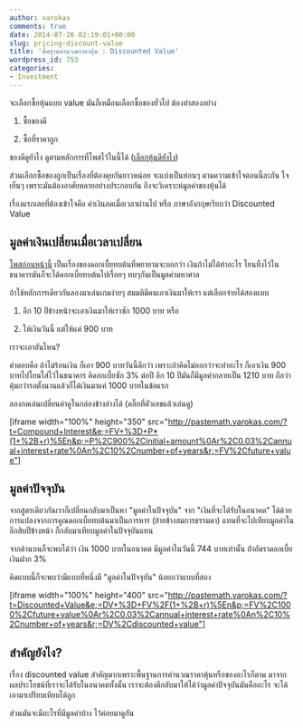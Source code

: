 ```yaml
---
author: varokas
comments: true
date: 2014-07-26 02:19:01+00:00
slug: pricing-discount-value
title: 'พื้นฐานคำนวณราคาหุ้น : Discounted Value'
wordpress_id: 753
categories:
- Investment
---
```


จะเลือกซื้อหุ้นแบบ value มันก็เหมือนเลือกซื้อของทั่วไป ต้องทำสองอย่าง
<!--more-->





  1. ซื้อของดี


  2. ซื้อที่ราคาถูก



ของดีดูยังไง ดูตามหลักการที่โพสไว้ในนี้ได้ ([เลือกหุ้นดียังไง](http://www.varokas.com/%E0%B9%80%E0%B8%A5%E0%B8%B7%E0%B8%AD%E0%B8%81%E0%B8%AB%E0%B8%B8%E0%B9%89%E0%B8%99%E0%B8%94%E0%B8%B5%E0%B8%A2%E0%B8%B1%E0%B8%87%E0%B9%84%E0%B8%87/))

ส่วนเลือกซื้อของถูกเป็นเรื่องที่ต้องคุยกันยาวหน่อย จะแบ่งเป็นท่อนๆ ตามความเข้าใจตอนนี้ละกัน ใจเย็นๆ เพราะมันต้องอาศัยหลายอย่างประกอบกัน ถึงจะวิเคราะห์มูลค่าของหุ้นได้

เรื่องแรกเลยที่ต้องเข้าใจคือ ค่าเงินลดเมื่อเวลาผ่านไป หรือ ภาษาอังกฤษเรียกว่า Discounted Value



## มูลค่าเงินเปลี่ยนเมื่อเวลาเปลี่ยน



[โพสก่อนหน้านี้](http://www.varokas.com/power-of-compound-interest) เป็นเรื่องของดอกเบื้ยทบต้นที่พยายามจะบอกว่า เงินถ้าไม่ได้ทำอะไร โยนทิ้งไว้ในธนาคารมันก็จะได้ดอกเบี้ยทบต้นไปเรื่อยๆ ทบๆกันเป็นมูลค่ามหาศาล

ถ้าใช้หลักการเดียวกันลองมาเล่นเกมง่ายๆ สมมติมีคนเอาเงินมาให้เรา แต่เลือกจ่ายได้สองแบบ





  1. อีก 10 ปีข้างหน้าจะเอาเงินมาให้เราซัก 1000 บาท หรือ 


  2. ให้เงินวันนี้ แต่ให้แค่ 900 บาท



เราจะเอาอันไหน?

คำตอบคือ ถ้าไม่ร้อนเงิน ก็เอา 900 บาทวันนี้ดีกว่า เพราะถ้าคิดไม่ออกว่าจะทำอะไร ก็เอาเงิน 900 บาทไปโยนใส่ไว้ในธนาคาร คิดอกเบี้ยซัก 3% ต่อปี อีก 10 ปีมันก็มีมูลค่ากลายเป็น 1210 บาท ถือว่าคุ้มกว่ารอตั้งนานแล้วก็ได้เงินมาแค่ 1000 บาทในข้อแรก

ลองกดเล่นเปลี่ยนค่าดูในกล่องข้างล่างได้ (คลิ๊กที่ตัวเลขแล้วเล่นดู)

[iframe width="100%" height="350" src="http://pastemath.varokas.com/?t=Compound+Interest&e;=FV+%3D+P*(1+%2B+r)%5En&p;=P%2C900%2Cinitial+amount%0Ar%2C0.03%2Cannual+interest+rate%0An%2C10%2Cnumber+of+years&r;=FV%2Cfuture+value"]



## มูลค่าปัจจุบัน



จากสูตรเดียวกันเราก็เปลี่ยนกลับมาเป็นหา "มูลค่าในปัจจุบัน" จาก "เงินที่จะได้รับในอนาคต" ได้ด้วยการแปลงจากการคูณดอกเบี้ยทบต้นมาเป็นการหาร (ย้ายข้างสมการธรรมดา) แทนที่จะไปเทียบมูลค่าในอีกสิบปีข้างหน้า ก็กลับมาเทียบมูลค่าในปัจจุบันแทน

จากด้านบนก็จะพบได้ว่า เงิน 1000 บาทในอนาคต มีมูลค่าในวันนี้ 744 บาทเท่านั้น ถ้่าอัตราดอกเบี้ยเงินฝาก 3%

คิดแบบนี้ก็จะพบว่ามีแบบที่หนึ่งมี "มูลค่าในปัจจุบัน" น้อยกว่าแบบที่สอง

[iframe width="100%" height="400" src="http://pastemath.varokas.com/?t=Discounted+Value&e;=DV+%3D+FV%2F(1+%2B+r)%5En&p;=FV%2C1000%2Cfuture+value%0Ar%2C0.03%2Cannual+interest+rate%0An%2C10%2Cnumber+of+years&r;=DV%2Cdiscounted+value"]



## สำคัญยังไง?



เรื่อง discounted value สำคัญมากเพราะพื้นฐานการคำนวณราคาหุ้นหรือของอะไรก็ตาม มาจากผลประโยชน์ที่เราจะได้รับในอนาคตทั้งนั้น เราจะต้องตีกลับมาให้ได้ว่ามูลค่าปัจจุบันมันคืออะไร จะได้เอามาเปรียบเทียบได้ถูก

ส่วนมันจะมีอะไรที่มีมูลค่าบ้าง ไว้ค่อยมาดูกัน
